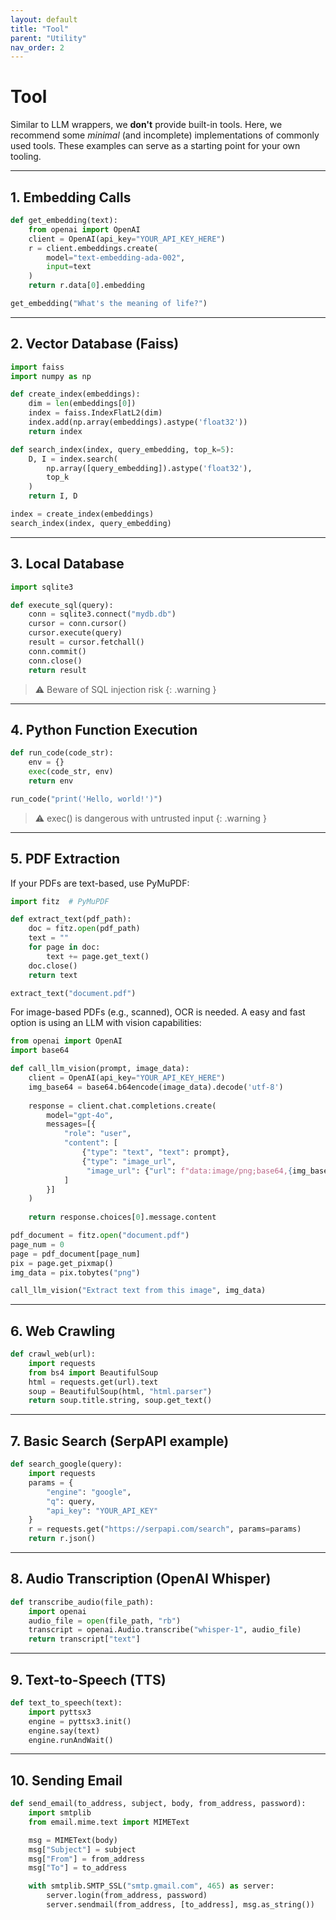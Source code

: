 ```yaml
---
layout: default
title: "Tool"
parent: "Utility"
nav_order: 2
---
```


# Tool

Similar to LLM wrappers, we **don't** provide built-in tools. Here, we recommend some *minimal* (and incomplete) implementations of commonly used tools. These examples can serve as a starting point for your own tooling.

---


## 1. Embedding Calls

```python
def get_embedding(text):
    from openai import OpenAI
    client = OpenAI(api_key="YOUR_API_KEY_HERE")
    r = client.embeddings.create(
        model="text-embedding-ada-002",
        input=text
    )
    return r.data[0].embedding

get_embedding("What's the meaning of life?")
```

---

## 2. Vector Database (Faiss)

```python
import faiss
import numpy as np

def create_index(embeddings):
    dim = len(embeddings[0])
    index = faiss.IndexFlatL2(dim)
    index.add(np.array(embeddings).astype('float32'))
    return index

def search_index(index, query_embedding, top_k=5):
    D, I = index.search(
        np.array([query_embedding]).astype('float32'), 
        top_k
    )
    return I, D

index = create_index(embeddings)
search_index(index, query_embedding)
```

---

## 3. Local Database

```python
import sqlite3

def execute_sql(query):
    conn = sqlite3.connect("mydb.db")
    cursor = conn.cursor()
    cursor.execute(query)
    result = cursor.fetchall()
    conn.commit()
    conn.close()
    return result
```


> ⚠️ Beware of SQL injection risk
{: .warning }

---

## 4. Python Function Execution

```python
def run_code(code_str):
    env = {}
    exec(code_str, env)
    return env

run_code("print('Hello, world!')")
```

> ⚠️ exec() is dangerous with untrusted input
{: .warning }


---

## 5. PDF Extraction

If your PDFs are text-based, use PyMuPDF:

```python
import fitz  # PyMuPDF

def extract_text(pdf_path):
    doc = fitz.open(pdf_path)
    text = ""
    for page in doc:
        text += page.get_text()
    doc.close()
    return text

extract_text("document.pdf")
```

For image-based PDFs (e.g., scanned), OCR is needed. A easy and fast option is using an LLM with vision capabilities:

```python
from openai import OpenAI
import base64

def call_llm_vision(prompt, image_data):
    client = OpenAI(api_key="YOUR_API_KEY_HERE")
    img_base64 = base64.b64encode(image_data).decode('utf-8')
    
    response = client.chat.completions.create(
        model="gpt-4o",
        messages=[{
            "role": "user",
            "content": [
                {"type": "text", "text": prompt},
                {"type": "image_url", 
                 "image_url": {"url": f"data:image/png;base64,{img_base64}"}}
            ]
        }]
    )
    
    return response.choices[0].message.content

pdf_document = fitz.open("document.pdf")
page_num = 0
page = pdf_document[page_num]
pix = page.get_pixmap()
img_data = pix.tobytes("png")

call_llm_vision("Extract text from this image", img_data)
```

---

## 6. Web Crawling

```python
def crawl_web(url):
    import requests
    from bs4 import BeautifulSoup
    html = requests.get(url).text
    soup = BeautifulSoup(html, "html.parser")
    return soup.title.string, soup.get_text()
```

---

## 7. Basic Search (SerpAPI example)

```python
def search_google(query):
    import requests
    params = {
        "engine": "google",
        "q": query,
        "api_key": "YOUR_API_KEY"
    }
    r = requests.get("https://serpapi.com/search", params=params)
    return r.json()
```

---


## 8. Audio Transcription (OpenAI Whisper)

```python
def transcribe_audio(file_path):
    import openai
    audio_file = open(file_path, "rb")
    transcript = openai.Audio.transcribe("whisper-1", audio_file)
    return transcript["text"]
```

---

## 9. Text-to-Speech (TTS)

```python
def text_to_speech(text):
    import pyttsx3
    engine = pyttsx3.init()
    engine.say(text)
    engine.runAndWait()
```

---

## 10. Sending Email

```python
def send_email(to_address, subject, body, from_address, password):
    import smtplib
    from email.mime.text import MIMEText

    msg = MIMEText(body)
    msg["Subject"] = subject
    msg["From"] = from_address
    msg["To"] = to_address

    with smtplib.SMTP_SSL("smtp.gmail.com", 465) as server:
        server.login(from_address, password)
        server.sendmail(from_address, [to_address], msg.as_string())
```